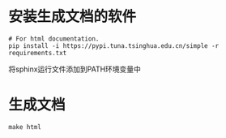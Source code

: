 # 安装生成文档的软件

```
# For html documentation.
pip install -i https://pypi.tuna.tsinghua.edu.cn/simple -r requirements.txt
```
将sphinx运行文件添加到PATH环境变量中

# 生成文档

```
make html
```





